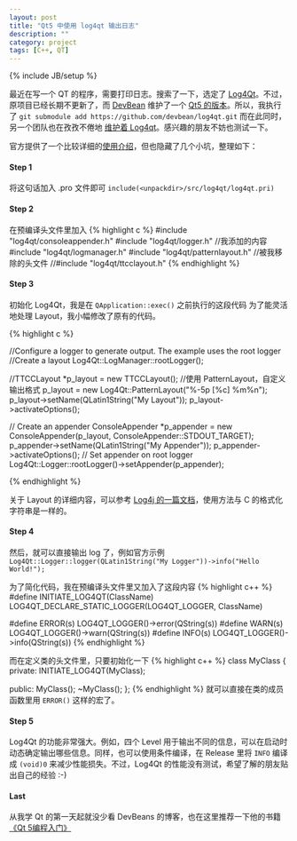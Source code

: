 ```yaml
---
layout: post
title: "Qt5 中使用 log4qt 输出日志"
description: ""
category: project 
tags: [C++, QT]
---
```

{% include JB/setup %}

最近在写一个 QT 的程序，需要打印日志。搜索了一下，选定了 [Log4Qt][]。不过，原项目已经长期不更新了，而 [DevBean][db] 维护了一个 [Qt5 的版本][qt5]。所以，我执行了 `git submodule add https://github.com/devbean/log4qt.git` 而在此同时，另一个团队也在孜孜不倦地 [维护着 Log4qt][lq2]。感兴趣的朋友不妨也测试一下。

官方提供了一个比较详细的[使用介绍][Log4Qt]，但也隐藏了几个小坑，整理如下：

#### Step 1
将这句话加入 .pro 文件即可
`include(<unpackdir>/src/log4qt/log4qt.pri)`


#### Step 2
在预编译头文件里加入
{% highlight c %}
#include "log4qt/consoleappender.h"
#include "log4qt/logger.h"
//我添加的内容
#include "log4qt/logmanager.h"
#include "log4qt/patternlayout.h"
//被我移除的头文件
//#include "log4qt/ttcclayout.h"
{% endhighlight %}


#### Step 3
初始化 Log4Qt，我是在 `QApplication::exec()` 之前执行的这段代码
为了能灵活地处理 Layout，我小幅修改了原有的代码。

{% highlight c %}

//Configure a logger to generate output. The example uses the root logger
//Create a layout
Log4Qt::LogManager::rootLogger();

//TTCCLayout *p_layout = new TTCCLayout();
//使用 PatternLayout，自定义输出格式
p_layout = new Log4Qt::PatternLayout("%-5p [%c] %m%n");
p_layout->setName(QLatin1String("My Layout"));
p_layout->activateOptions();

// Create an appender
ConsoleAppender *p_appender = new ConsoleAppender(p_layout, ConsoleAppender::STDOUT_TARGET);
p_appender->setName(QLatin1String("My Appender"));
p_appender->activateOptions();
// Set appender on root logger
Log4Qt::Logger::rootLogger()->setAppender(p_appender);

{% endhighlight %}

关于 Layout 的详细内容，可以参考 [Log4j 的一篇文档][layout]，使用方法与 C 的格式化字符串是一样的。


#### Step 4
然后，就可以直接输出 log 了，例如官方示例  
`Log4Qt::Logger::logger(QLatin1String("My Logger"))->info("Hello World!");`

为了简化代码，我在预编译头文件里又加入了这段内容
{% highlight c++ %}
#define INITIATE_LOG4QT(ClassName) LOG4QT_DECLARE_STATIC_LOGGER(LOG4QT_LOGGER, ClassName)

#define ERROR(s) LOG4QT_LOGGER()->error(QString(s))
#define WARN(s) LOG4QT_LOGGER()->warn(QString(s))
#define INFO(s) LOG4QT_LOGGER()->info(QString(s))
{% endhighlight %}

而在定义类的头文件里，只要初始化一下
{% highlight c++ %}
class MyClass
{
private:
    INITIATE_LOG4QT(MyClass);

public:
    MyClass();
    ~MyClass();
};
{% endhighlight %}
就可以直接在类的成员函数里用 `ERROR()` 这样的宏了。

#### Step 5
Log4Qt 的功能非常强大。例如，四个 Level 用于输出不同的信息，可以在启动时动态确定输出哪些信息。同样，也可以使用条件编译，在 Release 里将 `INFO` 编译成 `(void)0` 来减少性能损失。不过，Log4Qt 的性能没有测试，希望了解的朋友贴出自己的经验 :-)

#### Last
从我学 Qt 的第一天起就没少看 DevBeans 的博客，也在这里推荐一下他的书籍
<a href="http://www.amazon.cn/gp/product/B00SALSVVG/ref=as_li_ss_tl?ie=UTF8&camp=536&creative=3132&creativeASIN=B00SALSVVG&linkCode=as2&tag=blo-23">《Qt 5编程入门》</a><img src="http://ir-cn.amazon-adsystem.com/e/ir?t=blo-23&l=as2&o=28&a=B00SALSVVG" width="1" height="1" border="0" alt="" style="border:none !important; margin:0px !important;" />


[layout]: https://logging.apache.org/log4j/1.2/apidocs/org/apache/log4j/PatternLayout.html
[Log4Qt]: http://log4qt.sourceforge.net/
[db]: http://www.devbean.net/
[qt5]: https://github.com/devbean/log4qt
[lq2]: https://gitorious.org/log4qt

